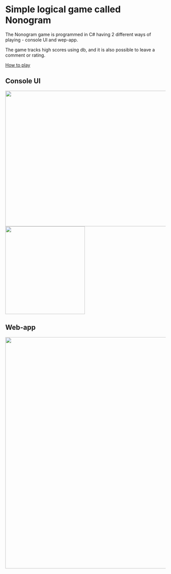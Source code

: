 # Simple logical game called Nonogram 
The Nonogram game is programmed in C# having 2 different ways of playing - console UI and wep-app. 

The game tracks high scores using db, and it is also possible to leave a comment or rating.

[How to play](http://nonograms.net/how-to-play.php)

## Console UI 
<img src="https://scontent-vie1-1.xx.fbcdn.net/v/t1.15752-9/350690723_6170607526388678_8310969793300234078_n.png?_nc_cat=110&cb=99be929b-3346023f&ccb=1-7&_nc_sid=ae9488&_nc_ohc=s8HMFuA89FYAX-adePg&_nc_ht=scontent-vie1-1.xx&oh=03_AdTFSaiWjTaBEIbsCeiYjn-aonv1Xcok_v-lr_XMoPaoVA&oe=64BB791D" width="550" height="425" />

<img src="https://scontent-vie1-1.xx.fbcdn.net/v/t1.15752-9/350880972_1279672242674990_6405080650070928833_n.png?_nc_cat=100&cb=99be929b-3346023f&ccb=1-7&_nc_sid=ae9488&_nc_ohc=q04Y_G-3Ey0AX9t0q9Z&_nc_ht=scontent-vie1-1.xx&oh=03_AdSi921iJz2YBXo-LEKRHCGChcSz8wgSvXnKYgqQKoGl5Q&oe=64BB98A3" width="250" height="275" />

## Web-app
<img src="https://scontent-vie1-1.xx.fbcdn.net/v/t1.15752-9/350828696_3026510844157659_8682501491800635542_n.png?_nc_cat=110&cb=99be929b-3346023f&ccb=1-7&_nc_sid=ae9488&_nc_ohc=o2X7W-9PTsAAX8nRLl5&_nc_ht=scontent-vie1-1.xx&oh=03_AdT5nBhCwEvws_moWBnnJXzxm4-7PyJuYzDj-IXlBPrwjQ&oe=64BB8239" width="550" height="725" />
